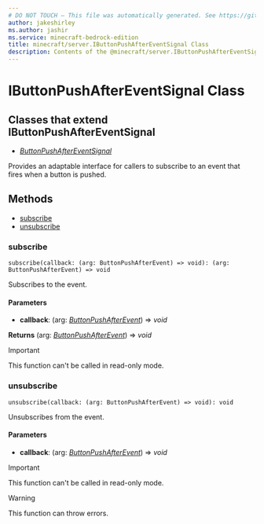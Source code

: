 ```yaml
---
# DO NOT TOUCH — This file was automatically generated. See https://github.com/mojang/minecraftapidocsgenerator to modify descriptions, examples, etc.
author: jakeshirley
ms.author: jashir
ms.service: minecraft-bedrock-edition
title: minecraft/server.IButtonPushAfterEventSignal Class
description: Contents of the @minecraft/server.IButtonPushAfterEventSignal class.
---
```

# IButtonPushAfterEventSignal Class

## Classes that extend IButtonPushAfterEventSignal
- [*ButtonPushAfterEventSignal*](ButtonPushAfterEventSignal.md)

Provides an adaptable interface for callers to subscribe to an event that fires when a button is pushed.

## Methods
- [subscribe](#subscribe)
- [unsubscribe](#unsubscribe)

### **subscribe**
`
subscribe(callback: (arg: ButtonPushAfterEvent) => void): (arg: ButtonPushAfterEvent) => void
`

Subscribes to the event.

#### **Parameters**
- **callback**: (arg: [*ButtonPushAfterEvent*](ButtonPushAfterEvent.md)) => *void*

**Returns** (arg: [*ButtonPushAfterEvent*](ButtonPushAfterEvent.md)) => *void*

> [!IMPORTANT]
> This function can't be called in read-only mode.

### **unsubscribe**
`
unsubscribe(callback: (arg: ButtonPushAfterEvent) => void): void
`

Unsubscribes from the event.

#### **Parameters**
- **callback**: (arg: [*ButtonPushAfterEvent*](ButtonPushAfterEvent.md)) => *void*

> [!IMPORTANT]
> This function can't be called in read-only mode.

> [!WARNING]
> This function can throw errors.
